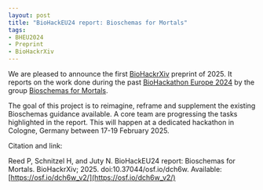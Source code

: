 ```yaml
---
layout: post
title: "BioHackEU24 report: Bioschemas for Mortals"
tags:
- BHEU2024
- Preprint
- BioHackrXiv
---
```


We are pleased to announce the first [BioHackrXiv](https://biohackrxiv.org) preprint of 2025. It reports on the work done during the past [BioHackathon Europe 2024](https://biohackathon-europe.org/) by the group [Bioschemas for Mortals](https://github.com/elixir-europe/biohackathon-projects-2024/blob/main/10.md).

The goal of this project is to reimagine, reframe and supplement the existing Bioschemas guidance available. A core team are progressing the tasks highlighted in the report. This will happen at a dedicated hackathon in Cologne, Germany between 17-19 February 2025.


Citation and link:

Reed P, Schnitzel H, and Juty N. BioHackEU24 report: Bioschemas for Mortals. BioHackrXiv; 2025. doi:10.37044/osf.io/dch6w. Available: [https://osf.io/dch6w_v2/](https://osf.io/dch6w_v2/)



